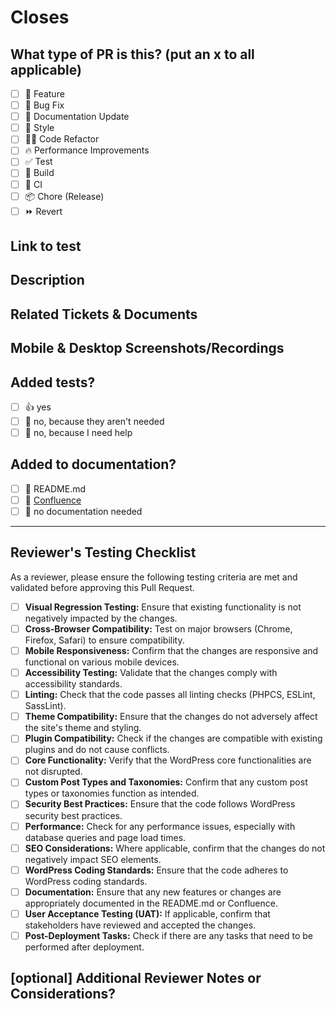 # Closes

<!--
REQUIRED. Please do not leave this blank, use this format to link issue numbers:
[#WDS-123](https://webdevstudios.atlassian.net/browse/TICKET-NUMBER)
-->

## What type of PR is this? (put an x to all applicable)

- [ ] 🍕 Feature
- [ ] 🐛 Bug Fix
- [ ] 📝 Documentation Update
- [ ] 🎨 Style
- [ ] 🧑‍💻 Code Refactor
- [ ] 🔥 Performance Improvements
- [ ] ✅ Test
- [ ] 🤖 Build
- [ ] 🔁 CI
- [ ] 📦 Chore (Release)
- [ ] ⏩ Revert

## Link to test

<!--
REQUIRED. Please do not leave this blank, use this format to link to testing environment:
[Develop](https://wds.wdslab.com/)
-->

## Description

<!--
REQUIRED. Please do not leave this blank
This PR [adds/removes/fixes/replaces] the [feature/bug/etc].
-->

## Related Tickets & Documents

<!--
Please use this format link issue numbers: Fixes #WDS-123
https://docs.github.com/en/free-pro-team@latest/github/managing-your-work-on-github/linking-a-pull-request-to-an-issue#linking-a-pull-request-to-an-issue-using-a-keyword
-->

## Mobile & Desktop Screenshots/Recordings

<!--
REQUIRED. Please do not leave this blank
For visual alterations, provide screenshots or recordings For both desktop and mobile. You can utilize Loom for this purpose: https://www.loom.com/screen-recorder
-->

## Added tests?

- [ ] 👍 yes
- [ ] 🙅 no, because they aren't needed
- [ ] 🙋 no, because I need help

## Added to documentation?

- [ ] 📜 README.md
- [ ] 📓 [Confluence](https://webdevstudios.atlassian.net/wiki/spaces/wds1/pages/2988474566/Feature+Documentation)
- [ ] 🙅 no documentation needed

-----

## Reviewer's Testing Checklist

<!--
REQUIRED For reviewers to fill in.
-->

As a reviewer, please ensure the following testing criteria are met and validated before approving this Pull Request.

- [ ] **Visual Regression Testing:** Ensure that existing functionality is not negatively impacted by the changes.
- [ ] **Cross-Browser Compatibility:** Test on major browsers (Chrome, Firefox, Safari) to ensure compatibility.
- [ ] **Mobile Responsiveness:** Confirm that the changes are responsive and functional on various mobile devices.
- [ ] **Accessibility Testing:** Validate that the changes comply with accessibility standards.
- [ ] **Linting:** Check that the code passes all linting checks (PHPCS, ESLint, SassLint).
- [ ] **Theme Compatibility:** Ensure that the changes do not adversely affect the site's theme and styling.
- [ ] **Plugin Compatibility:** Check if the changes are compatible with existing plugins and do not cause conflicts.
- [ ] **Core Functionality:** Verify that the WordPress core functionalities are not disrupted.
- [ ] **Custom Post Types and Taxonomies:** Confirm that any custom post types or taxonomies function as intended.
- [ ] **Security Best Practices:** Ensure that the code follows WordPress security best practices.
- [ ] **Performance:** Check for any performance issues, especially with database queries and page load times.
- [ ] **SEO Considerations:** Where applicable, confirm that the changes do not negatively impact SEO elements.
- [ ] **WordPress Coding Standards:** Ensure that the code adheres to WordPress coding standards.
- [ ] **Documentation:** Ensure that any new features or changes are appropriately documented in the README.md or Confluence.
- [ ] **User Acceptance Testing (UAT):** If applicable, confirm that stakeholders have reviewed and accepted the changes.
- [ ] **Post-Deployment Tasks:** Check if there are any tasks that need to be performed after deployment.

## [optional] Additional Reviewer Notes or Considerations?
